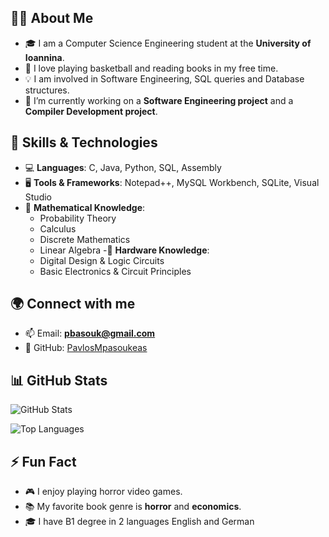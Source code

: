 ## 👨‍💻 About Me
- 🎓 I am a Computer Science Engineering student at the **University of Ioannina**.
- 🏀 I love playing basketball and reading books in my free time.
- 💡 I am involved in Software Engineering, SQL queries and Database structures.
- 🌱 I’m currently working on a **Software Engineering project** and a **Compiler Development project**.  



## 🚀 Skills & Technologies
- 💻 **Languages**: C, Java, Python, SQL, Assembly
- 🖥 **Tools & Frameworks**: Notepad++, MySQL Workbench, SQLite, Visual Studio
- 🔢 **Mathematical Knowledge**:  
  - Probability Theory  
  - Calculus  
  - Discrete Mathematics  
  - Linear Algebra
-🔌 **Hardware Knowledge**:  
  - Digital Design & Logic Circuits  
  - Basic Electronics & Circuit Principles

## 🌍 Connect with me
- 📫 Email: **pbasouk@gmail.com**   
- 🔗 GitHub: [PavlosMpasoukeas](https://github.com/PavlosMpasoukeas)

## 📊 GitHub Stats
![GitHub Stats](https://github-readme-stats.vercel.app/api?username=PavlosMpasoukeas&show_icons=true&theme=radical)

![Top Languages](https://github-readme-stats.vercel.app/api/top-langs/?username=PavlosMpasoukeas&layout=compact&theme=radical)

## ⚡ Fun Fact
- 🎮 I enjoy playing horror video games.
- 📚 My favorite book genre is **horror** and **economics**.
- 🎓 I have  B1 degree in 2 languages English and German  
